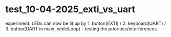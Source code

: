 # test_10-04-2025_exti_vs_uart
experiment: LEDs can now be lit up by 1. button(EXTI) / 2. keyboard(UART) / 3. button(UART in main, whileLoop) - testing the priorities/interferences
